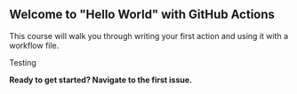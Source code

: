 ## Welcome to "Hello World" with GitHub Actions

This course will walk you through writing your first action and using it with a workflow file. 

Testing

**Ready to get started? Navigate to the first issue.**

